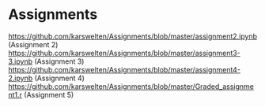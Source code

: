 # Assignments
https://github.com/karswelten/Assignments/blob/master/assignment2.ipynb (Assignment 2)
https://github.com/karswelten/Assignments/blob/master/assignment3-3.ipynb (Assignment 3)
https://github.com/karswelten/Assignments/blob/master/assignment4-2.ipynb (Assignment 4)
https://github.com/karswelten/Assignments/blob/master/Graded_assignment1.r (Assignment 5)
